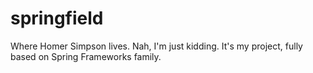 # springfield
Where Homer Simpson lives. Nah, I'm just kidding. It's my project, fully based on Spring Frameworks family.
